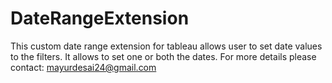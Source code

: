 # DateRangeExtension

This custom date range extension for tableau allows user to set date values to the filters. It allows to set one or both the dates. 
For more details please contact: mayurdesai24@gmail.com
